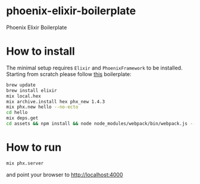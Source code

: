 # phoenix-elixir-boilerplate
Phoenix Elixir Boilerplate

# How to install
The minimal setup requires `Elixir` and `PhoenixFramework` to be installed. Starting from scratch please follow [this](https://gist.github.com/loretoparisi/7f6f0bccf35551850068d9206fa7c8c6) boilerplate:

```sh
brew update
brew install elixir
mix local.hex
mix archive.install hex phx_new 1.4.3
mix phx.new hello --no-ecto
cd hello
mix deps.get
cd assets && npm install && node node_modules/webpack/bin/webpack.js --mode development
```

# How to run

```sh
mix phx.server
```

and point your browser to [http://localhost:4000](http://localhost:4000)
